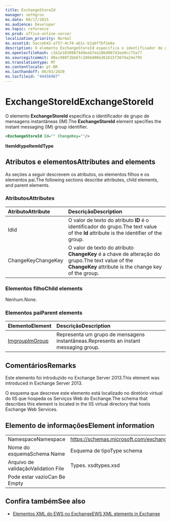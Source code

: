 ```yaml
---
title: ExchangeStoreId
manager: sethgros
ms.date: 09/17/2015
ms.audience: Developer
ms.topic: reference
ms.prod: office-online-server
localization_priority: Normal
ms.assetid: 5acceb42-a757-4c74-ab1c-b1abf7bf1e0a
description: O elemento ExchangeStoreId especifica o identificador de grupo de mensagens instantâneas (IM).
ms.openlocfilehash: c1b1e1830987449eeb7ea186d00743ea9cc75a77
ms.sourcegitcommit: 88ec988f2bb67c1866d06b361615f3674a24e795
ms.translationtype: MT
ms.contentlocale: pt-BR
ms.lasthandoff: 06/03/2020
ms.locfileid: "44456987"
---
```

# <a name="exchangestoreid"></a><span data-ttu-id="441b2-103">ExchangeStoreId</span><span class="sxs-lookup"><span data-stu-id="441b2-103">ExchangeStoreId</span></span>

<span data-ttu-id="441b2-104">O elemento **ExchangeStoreId** especifica o identificador de grupo de mensagens instantâneas (IM).</span><span class="sxs-lookup"><span data-stu-id="441b2-104">The **ExchangeStoreId** element specifies the instant messaging (IM) group identifier.</span></span> 
  
```XML
<ExchangeStoreId Id="" ChangeKey=""/>
```

 <span data-ttu-id="441b2-105">**ItemIdtype**</span><span class="sxs-lookup"><span data-stu-id="441b2-105">**ItemIdType**</span></span>
## <a name="attributes-and-elements"></a><span data-ttu-id="441b2-106">Atributos e elementos</span><span class="sxs-lookup"><span data-stu-id="441b2-106">Attributes and elements</span></span>

<span data-ttu-id="441b2-107">As seções a seguir descrevem os atributos, os elementos filhos e os elementos pai.</span><span class="sxs-lookup"><span data-stu-id="441b2-107">The following sections describe attributes, child elements, and parent elements.</span></span>
  
### <a name="attributes"></a><span data-ttu-id="441b2-108">Atributos</span><span class="sxs-lookup"><span data-stu-id="441b2-108">Attributes</span></span>

|<span data-ttu-id="441b2-109">**Atributo**</span><span class="sxs-lookup"><span data-stu-id="441b2-109">**Attribute**</span></span>|<span data-ttu-id="441b2-110">**Descrição**</span><span class="sxs-lookup"><span data-stu-id="441b2-110">**Description**</span></span>|
|:-----|:-----|
|<span data-ttu-id="441b2-111">Id</span><span class="sxs-lookup"><span data-stu-id="441b2-111">Id</span></span>  <br/> |<span data-ttu-id="441b2-112">O valor de texto do atributo **ID** é o identificador do grupo.</span><span class="sxs-lookup"><span data-stu-id="441b2-112">The text value of the **Id** attribute is the identifier of the group.</span></span>  <br/> |
|<span data-ttu-id="441b2-113">ChangeKey</span><span class="sxs-lookup"><span data-stu-id="441b2-113">ChangeKey</span></span>  <br/> |<span data-ttu-id="441b2-114">O valor de texto do atributo **ChangeKey** é a chave de alteração do grupo.</span><span class="sxs-lookup"><span data-stu-id="441b2-114">The text value of the **ChangeKey** attribute is the change key of the group.</span></span>  <br/> |
   
### <a name="child-elements"></a><span data-ttu-id="441b2-115">Elementos filho</span><span class="sxs-lookup"><span data-stu-id="441b2-115">Child elements</span></span>

<span data-ttu-id="441b2-116">Nenhum.</span><span class="sxs-lookup"><span data-stu-id="441b2-116">None.</span></span>
  
### <a name="parent-elements"></a><span data-ttu-id="441b2-117">Elementos pai</span><span class="sxs-lookup"><span data-stu-id="441b2-117">Parent elements</span></span>

|<span data-ttu-id="441b2-118">**Elemento**</span><span class="sxs-lookup"><span data-stu-id="441b2-118">**Element**</span></span>|<span data-ttu-id="441b2-119">**Descrição**</span><span class="sxs-lookup"><span data-stu-id="441b2-119">**Description**</span></span>|
|:-----|:-----|
|[<span data-ttu-id="441b2-120">Imgroup</span><span class="sxs-lookup"><span data-stu-id="441b2-120">ImGroup</span></span>](imgroup.md) <br/> |<span data-ttu-id="441b2-121">Representa um grupo de mensagens instantâneas.</span><span class="sxs-lookup"><span data-stu-id="441b2-121">Represents an instant messaging group.</span></span>  <br/> |
   
## <a name="remarks"></a><span data-ttu-id="441b2-122">Comentários</span><span class="sxs-lookup"><span data-stu-id="441b2-122">Remarks</span></span>

<span data-ttu-id="441b2-123">Este elemento foi introduzido no Exchange Server 2013.</span><span class="sxs-lookup"><span data-stu-id="441b2-123">This element was introduced in Exchange Server 2013.</span></span>
  
<span data-ttu-id="441b2-124">O esquema que descreve este elemento está localizado no diretório virtual do IIS que hospeda os Serviços Web do Exchange.</span><span class="sxs-lookup"><span data-stu-id="441b2-124">The schema that describes this element is located in the IIS virtual directory that hosts Exchange Web Services.</span></span>
  
## <a name="element-information"></a><span data-ttu-id="441b2-125">Elemento de informações</span><span class="sxs-lookup"><span data-stu-id="441b2-125">Element information</span></span>

|||
|:-----|:-----|
|<span data-ttu-id="441b2-126">Namespace</span><span class="sxs-lookup"><span data-stu-id="441b2-126">Namespace</span></span>  <br/> |https://schemas.microsoft.com/exchange/services/2006/types  <br/> |
|<span data-ttu-id="441b2-127">Nome do esquema</span><span class="sxs-lookup"><span data-stu-id="441b2-127">Schema Name</span></span>  <br/> |<span data-ttu-id="441b2-128">Esquema de tipo</span><span class="sxs-lookup"><span data-stu-id="441b2-128">Type schema</span></span>  <br/> |
|<span data-ttu-id="441b2-129">Arquivo de validação</span><span class="sxs-lookup"><span data-stu-id="441b2-129">Validation File</span></span>  <br/> |<span data-ttu-id="441b2-130">Types. xsd</span><span class="sxs-lookup"><span data-stu-id="441b2-130">types.xsd</span></span>  <br/> |
|<span data-ttu-id="441b2-131">Pode estar vazio</span><span class="sxs-lookup"><span data-stu-id="441b2-131">Can Be Empty</span></span>  <br/> ||
   
## <a name="see-also"></a><span data-ttu-id="441b2-132">Confira também</span><span class="sxs-lookup"><span data-stu-id="441b2-132">See also</span></span>



- [<span data-ttu-id="441b2-133">Elementos XML do EWS no Exchange</span><span class="sxs-lookup"><span data-stu-id="441b2-133">EWS XML elements in Exchange</span></span>](ews-xml-elements-in-exchange.md)


